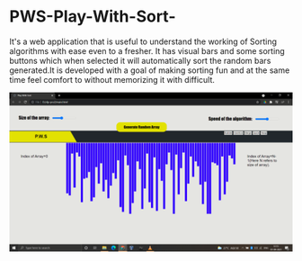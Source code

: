 # PWS-Play-With-Sort-
It's a web application that is useful to understand the working of Sorting algorithms with ease even to a fresher. It has visual bars and some sorting buttons which when selected it will automatically sort the random bars generated.It is developed with a goal of making sorting fun and at the same time feel comfort to without memorizing it with difficult.


![](Screenshot%20(31).png)
